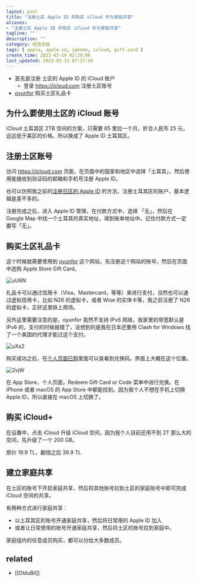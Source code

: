 ```yaml
---
layout: post
title: "注册土区 Apple ID 并购买 iCloud 作为家庭共享"
aliases:
- "注册土区 Apple ID 并购买 iCloud 作为家庭共享"
tagline: ""
description: ""
category: 经验总结
tags: [ apple, apple-id, iphone, icloud, gift-card ]
create_time: 2023-03-10 02:29:00
last_updated: 2023-03-12 07:17:50
---
```


- 首先是注册 土区的 Apple ID 的 iCloud 账户
  - 登录 <https://icloud.com> 注册土区账号
- [oyunfor](https://www.oyunfor.com) 购买土区礼品卡

## 为什么要使用土区的 iCloud 账号

iCloud 土耳其区 2TB 空间的方案，只需要 65 里拉一个月，折合人民币 25 元，远远低于美区的价格。所以换成了 Apple ID 土耳其区。

## 注册土区账号

访问 <https://icloud.com> 页面，在页面中的国家和地区中选择「土耳其」，然后使用能接收到验证码的邮箱和手机号注册 Apple ID。

也可以仿照我之前的[注册日区的 Apple ID](/post/2022/11/how-to-registr-japan-app-store.html) 的方法，注册土耳其区的账户，基本逻辑是差不多的。

注册完成之后，进入 Apple ID 管理，在付款方式中，选择 「无」，然后在 Google Map 中找一个土耳其的真实地址，填到账单地址中。记住付款方式一定要写「无」。

## 购买土区礼品卡

这个时候就需要使用到 [oyunfor](https://www.oyunfor.com/) 这个网站，先注册这个网站的账号，然后在页面中选购 Apple Store Gift Card。

![uU6N](https://photo.einverne.info/images/2023/12/21/uU6N.png)

礼品卡可以通过信用卡（Visa，Mastercard，等等）来进行支付，当然也可以通过虚拟信用卡，比如 N26 的虚拟卡，或者 Wise 的实体卡等，我之前注册了 N26 的虚拟卡，正好这里排上用场。

另外这里需要注意的是，oyunfor 竟然不支持 IPv6 网络，我家里的带宽默认是 IPv6 的，支付的时候报错了，没想到的是我在日本还要用 Clash for Windows 找了一个美国的代理才能过这个支付。

![uXs2](https://photo.einverne.info/images/2023/12/21/uXs2.png)

购买成功之后，在[个人页面已购](https://www.oyunfor.com/profil/aldiklarim)里面可以查看到兑换码。界面上大概在这个位置。

![2vjW](https://photo.einverne.info/images/2023/03/12/2vjW.png)

在 App Store，个人页面，Redeem Gift Card or Code 菜单中进行兑换。在 iPhone 或者 macOS 的 App Store 中都能找到。因为我个人不想在手机上切换 Apple ID，所以直接在 macOS 上切换了。

## 购买 iCloud+

在设置中，点击 iCloud 升级 iCloud 空间，因为我个人目前还用不到 2T 那么大的空间，先升级了一个 200 GB。

原价 19.9 TL，翻倍之后 39.9 TL

## 建立家庭共享

在土区的账号下开启家庭共享，然后将其他账号拉到土区的家庭账号中即可完成 iCloud 空间的共享。

有两种方式进行家庭共享：

- 以土耳其区的账号开通家庭共享，然后将日常用的 Apple ID 加入
- 或者让日常使用的账号开通家庭共享，然后将土区的账号拉到家庭中。

家庭组内的任意成员购买，都可以分给大多数成员。

## related

- [[OlduBil]]